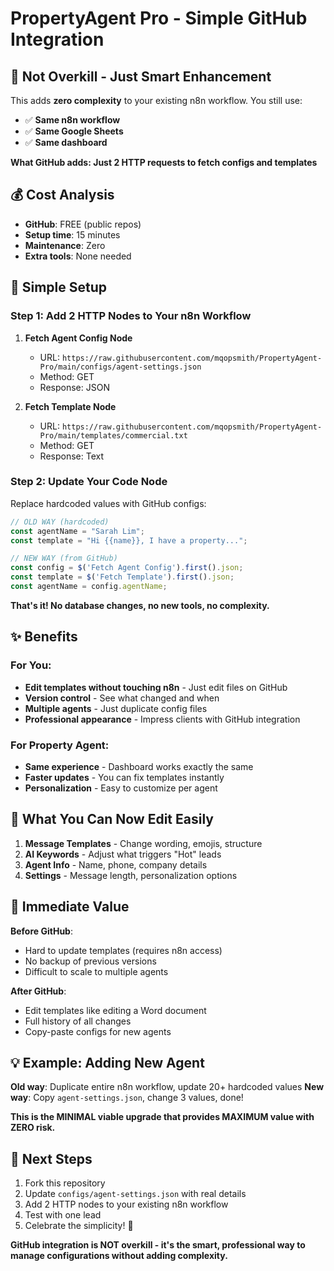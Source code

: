 # PropertyAgent Pro - Simple GitHub Integration

## 🎯 **Not Overkill - Just Smart Enhancement**

This adds **zero complexity** to your existing n8n workflow. You still use:
- ✅ **Same n8n workflow** 
- ✅ **Same Google Sheets**
- ✅ **Same dashboard**

**What GitHub adds: Just 2 HTTP requests to fetch configs and templates**

## 💰 **Cost Analysis**
- **GitHub**: FREE (public repos)
- **Setup time**: 15 minutes
- **Maintenance**: Zero
- **Extra tools**: None needed

## 🔧 **Simple Setup**

### Step 1: Add 2 HTTP Nodes to Your n8n Workflow

1. **Fetch Agent Config Node**
   - URL: `https://raw.githubusercontent.com/mqopsmith/PropertyAgent-Pro/main/configs/agent-settings.json`
   - Method: GET
   - Response: JSON

2. **Fetch Template Node**  
   - URL: `https://raw.githubusercontent.com/mqopsmith/PropertyAgent-Pro/main/templates/commercial.txt`
   - Method: GET
   - Response: Text

### Step 2: Update Your Code Node

Replace hardcoded values with GitHub configs:

```javascript
// OLD WAY (hardcoded)
const agentName = "Sarah Lim";
const template = "Hi {{name}}, I have a property...";

// NEW WAY (from GitHub)
const config = $('Fetch Agent Config').first().json;
const template = $('Fetch Template').first().json;
const agentName = config.agentName;
```

**That's it! No database changes, no new tools, no complexity.**

## ✨ **Benefits**

### For You:
- **Edit templates without touching n8n** - Just edit files on GitHub
- **Version control** - See what changed and when
- **Multiple agents** - Just duplicate config files
- **Professional appearance** - Impress clients with GitHub integration

### For Property Agent:
- **Same experience** - Dashboard works exactly the same
- **Faster updates** - You can fix templates instantly
- **Personalization** - Easy to customize per agent

## 📝 **What You Can Now Edit Easily**

1. **Message Templates** - Change wording, emojis, structure
2. **AI Keywords** - Adjust what triggers "Hot" leads  
3. **Agent Info** - Name, phone, company details
4. **Settings** - Message length, personalization options

## 🚀 **Immediate Value**

**Before GitHub**: 
- Hard to update templates (requires n8n access)
- No backup of previous versions
- Difficult to scale to multiple agents

**After GitHub**:
- Edit templates like editing a Word document
- Full history of all changes
- Copy-paste configs for new agents

## 💡 **Example: Adding New Agent**

**Old way**: Duplicate entire n8n workflow, update 20+ hardcoded values
**New way**: Copy `agent-settings.json`, change 3 values, done!

**This is the MINIMAL viable upgrade that provides MAXIMUM value with ZERO risk.**

## 🎯 **Next Steps**

1. Fork this repository
2. Update `configs/agent-settings.json` with real details
3. Add 2 HTTP nodes to your existing n8n workflow
4. Test with one lead
5. Celebrate the simplicity! 🎉

**GitHub integration is NOT overkill - it's the smart, professional way to manage configurations without adding complexity.**
